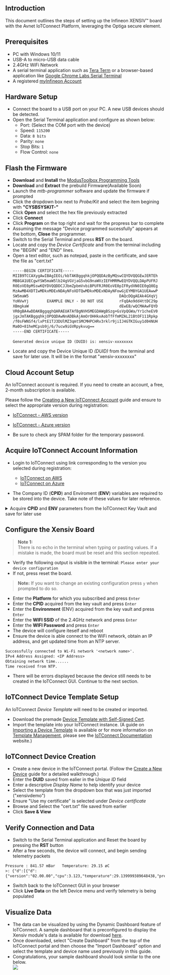 ## Introduction

This document outlines the steps of setting up the Infineon XENSIV&trade; board
with the Avnet IoTConnect Platform, leveraging the Optiga secure element.

## Prerequisites
* PC with Windows 10/11
* USB-A to micro-USB data cable
* 2.4GHz WiFi Network
* A serial terminal application such as [Tera Term](https://ttssh2.osdn.jp/index.html.en) or a browser-based application like [Google Chrome Labs Serial Terminal](https://googlechromelabs.github.io/serial-terminal/)
* A registered [myInfineon Account](https://www.infineon.com/sec/login)

## Hardware Setup

* Connect the board to a USB port on your PC.  A new USB devices should be detected.
* Open the Serial Terminal application and configure as shown below:
  * Port: (Select the COM port with the device)
  * Speed: `115200`
  * Data: `8 bits`
  * Parity: `none`
  * Stop Bits: `1`
  * Flow Control: `none` 

## Flash the Firmware

* **Download** and **Install** the [ModusToolbox Programming Tools](https://softwaretools.infineon.com/tools/com.ifx.tb.tool.modustoolboxprogtools)
* **Download** and **Extract** the prebuild Firmware(Available Soon)
* Launch the *mtb-programmer* software and update the firmware if prompted
* Click the dropdown box next to *Probe/Kit* and select the item begining with **"CYSBSYSKIT-"**
* Click **Open** and select the hex file previously extracted
* Click **Connect**
* Click **Program** on the top right and wait for the propress bar to complete
* Assuming the message "Device programmed sucessfully" appears at the bottom, **Close** the programmer.
* Switch to the Serial Terminal and press **RST** on the board.
* Locate and copy the *Device Certificate* and from the terminal including the "BEGIN" and "END" lines.
* Open a text editor, such as notepad, paste in the certificate, and save the file as "cert.txt"
  ```
  -----BEGIN CERTIFICATE-----
  MIIB9TCCAXygAwIBAgIEOi/kbTAKBggqhkjOPQQDAzByMQswCQYDVQQGEwJERTEh
  MB8GA1UECgwYSW5maW5lb24gVGVjaG5vbG9naWVzIEFHMRMwEQYDVQQLDApPUFRJ
  R0EoVE0pMSswKQYDVQQDDCJJbmZpbmVvbiBPUFRJR0EoVE0pIFRydXN0IE0gQ0Eg
  MzAwMB4XDTIwMDkxMDExNDAyNFoXDTQwMDkxMDExNDAyNFowGjEYMBYGA1UEAwwP
  SW5maW5                                        DAQcDQgAEAk4GXqVj
  YoNVwYj        EXAMPLE ONLY - DO NOT USE       rFqQAo9dd4ttDC29p
  XBmgkaW                                        dEwEB/wQCMAAwFQYD
  VR0gBA4wDDAKBggqghQARAEUATAfBgNVHSMEGDAWgBSzg+GsVpQGWa/Yr1cheEV0
  jgxJmTAKBggqhkjOPQQDAwNnADBkAjAmOrOHHkxAobTfFfmMZAL21BtOF111Rpkp
  /f0sFWNSf4/lxPtE1TJ3DUlMZ3qmtSMCMHPCHRv3rklr9jiIJ4GTKIGuy1d04NUH
  Ma0O+81heMCpsb9j/6/7ucw9iGVRpykvug==
  -----END CERTIFICATE-----

  Generated device unique ID (DUID) is: xensiv-xxxxxxxx
  ```
* Locate and copy the Device Unique ID *(DUID)* from the terminal and save for later use. It will be in the format "xensiv-xxxxxxxx"

## Cloud Account Setup
An  IoTConnect account is required.  If you need to create an account, a free, 2-month subscription is available.

Please follow the 
[Creating a New IoTConnect Account](https://github.com/avnet-iotconnect/avnet-iotconnect.github.io/blob/main/documentation/iotconnect/subscription/subscription.md)
guide and ensure to select the appropriate version during registration:  
* [IoTConnect - AWS version](https://subscription.iotconnect.io/subscribe?cloud=aws)  
* [IoTConnect - Azure version](https://subscription.iotconnect.io/subscribe?cloud=azure)  

* Be sure to check any SPAM folder for the temporary password.

## Acquire IoTConnect Account Information

* Login to IoTConnect using link corresponding to the version you selected during registration:  
    * [IoTConnect on AWS](https://console.iotconnect.io)  
    * [IoTConnect on Azure](https://portal.iotconnect.io)  

* The Company ID (**CPID**) and Enviroment (**ENV**) variables are required to be stored into the device. Take note of these values for later reference.
<details><summary>Acquire <b>CPID</b> and <b>ENV</b> parameters from the IoTConnect Key Vault and save for later use</summary>
<img style="width:75%; height:auto" src="https://github.com/avnet-iotconnect/avnet-iotconnect.github.io/blob/bbdc9f363831ba607f40805244cbdfd08c887e78/assets/cpid_and_env.png"/>
</details>

## Configure the Xensiv Board

> **Note 1:**  
> There is no echo in the terminal when typing or pasting values.
> If a mistake is made, the board must be reset and this section repeated.

* Verify the following output is visible in the terminal:  `Please enter your device configuration`
* If not, press reset the board.

> **Note:**
> If you want to change an existing configuration press `y` when prompted to do so.

* Enter the **Platform** for which you subscribed and press `Enter`
* Enter the **CPID** acquired from the key vault and press `Enter`
* Enter the **Environment** (ENV) acquired from the key vault and press `Enter`
* Enter the **WIFI SSID** of the 2.4GHz network and press `Enter`
* Enter the **WIFI Password** and press `Enter`
* The device will configure iteself and reboot
* Ensure the device is able connect to the WiFi network, obtain an IP address, and get updated time from an NTP server.

```
Successfully connected to Wi-Fi network '<network name>'.
IPv4 Address Assigned: <IP Address>
Obtaining network time......
Time received from NTP.
```
  
* There will be errors displayed because the device still needs to be created in the IoTConnect GUI. Continue to the next section.

## IoTConnect Device Template Setup

An IoTConnect *Device Template* will need to be created or imported.
* Download the premade [Device Template with Self-Signed Cert](https://github.com/avnet-iotconnect/avnet-iotconnect.github.io/blob/main/documentation/avnet-iotc-mtb-xensiv-example/templates/device/xensivdemo_template.JSON).
* Import the template into your IoTConnect instance. (A guide on [Importing a Device Template](https://github.com/avnet-iotconnect/avnet-iotconnect.github.io/blob/main/documentation/iotconnect/import_device_template.md) is available or for more information on [Template Management](https://docs.iotconnect.io/iotconnect/user-manuals/devices/template-management/), please see the [IoTConnect Documentation](https://iotconnect.io) website.)

## IoTConnect Device Creation

* Create a new device in the IoTConnect portal. (Follow the [Create a New Device](https://github.com/avnet-iotconnect/avnet-iotconnect.github.io/blob/main/documentation/iotconnect/create_new_device.md) guide for a detailed walkthrough.)
* Enter the **DUID** saved from ealier in the <var>Unique ID</var> field
* Enter a descriptive <var>Display Name</var> to help identify your device
* Select the template from the dropdown box that was just imported ("xensivdemo")
* Ensure "Use my certificate" is selected under *Device certificate*
* Browse and Select the "cert.txt" file saved from earlier
* Click **Save & View**

## Verify Connection and Data ##

* Switch to the Serial Terminal application and Reset the board by pressing the **RST** button
* After a few seconds, the device will connect, and begin sending telemetry packets

```
Pressure : 841.57 mBar   Temperature: 29.15 øC
>: {"d":[{"d":{"version":"02.00.00","cpu":3.123,"temperature":29.139999389648438,"pressure":841.57177734375,"co2level":994}}]}
```

* Switch back to the IoTConnect GUI in your browser
* Click **Live Data** on the left Device menu and verify telemetry is being populated

## Visualize Data ##

* The data can be visualized by using the Dynamic Dashboard feature of IoTConnect.  A sample dashboard that is preconfigured to display the Xensiv module's data is available for download [here](https://github.com/avnet-iotconnect/avnet-iotconnect.github.io/blob/main/documentation/avnet-iotc-mtb-xensiv-example/templates/dashboard/IFX-Xensiv-PAS_CO2_dashboard_export.json).
* Once downloaded, select "Create Dashboard" from the top of the IoTConnect portal and then choose the "Import Dashboard" option and select the template and device name used previously in this guide.
* Congratulations, your sample dashboard should look similar to the one below.  
  <img src="https://saleshosted.z13.web.core.windows.net/media/ifx/ifx-xensiv-dash.JPG" width="700">
